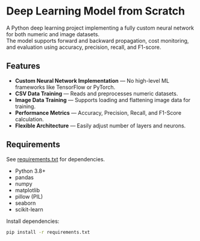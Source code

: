 # Deep Learning Model from Scratch

A Python deep learning project implementing a fully custom neural network for both numeric and image datasets.  
The model supports forward and backward propagation, cost monitoring, and evaluation using accuracy, precision, recall, and F1-score.

## Features
- **Custom Neural Network Implementation** — No high-level ML frameworks like TensorFlow or PyTorch.
- **CSV Data Training** — Reads and preprocesses numeric datasets.
- **Image Data Training** — Supports loading and flattening image data for training.
- **Performance Metrics** — Accuracy, Precision, Recall, and F1-Score calculation.
- **Flexible Architecture** — Easily adjust number of layers and neurons.

## Requirements
See [requirements.txt](requirements.txt) for dependencies.
- Python 3.8+
- pandas
- numpy
- matplotlib
- pillow (PIL)
- seaborn
- scikit-learn

Install dependencies:
```bash
pip install -r requirements.txt
